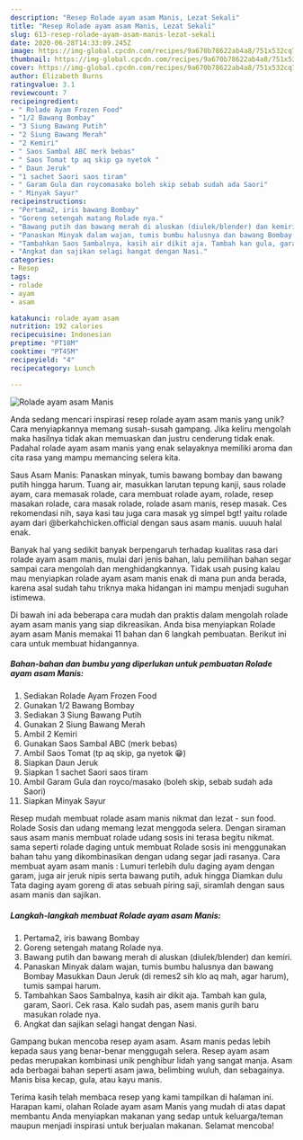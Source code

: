 ```yaml
---
description: "Resep Rolade ayam asam Manis, Lezat Sekali"
title: "Resep Rolade ayam asam Manis, Lezat Sekali"
slug: 613-resep-rolade-ayam-asam-manis-lezat-sekali
date: 2020-06-28T14:33:09.245Z
image: https://img-global.cpcdn.com/recipes/9a670b78622ab4a8/751x532cq70/rolade-ayam-asam-manis-foto-resep-utama.jpg
thumbnail: https://img-global.cpcdn.com/recipes/9a670b78622ab4a8/751x532cq70/rolade-ayam-asam-manis-foto-resep-utama.jpg
cover: https://img-global.cpcdn.com/recipes/9a670b78622ab4a8/751x532cq70/rolade-ayam-asam-manis-foto-resep-utama.jpg
author: Elizabeth Burns
ratingvalue: 3.1
reviewcount: 7
recipeingredient:
- " Rolade Ayam Frozen Food"
- "1/2 Bawang Bombay"
- "3 Siung Bawang Putih"
- "2 Siung Bawang Merah"
- "2 Kemiri"
- " Saos Sambal ABC merk bebas"
- " Saos Tomat tp aq skip ga nyetok "
- " Daun Jeruk"
- "1 sachet Saori saos tiram"
- " Garam Gula dan roycomasako boleh skip sebab sudah ada Saori"
- " Minyak Sayur"
recipeinstructions:
- "Pertama2, iris bawang Bombay"
- "Goreng setengah matang Rolade nya."
- "Bawang putih dan bawang merah di aluskan (diulek/blender) dan kemiri."
- "Panaskan Minyak dalam wajan, tumis bumbu halusnya dan bawang Bombay Masukkan Daun Jeruk (di remes2 sih klo aq mah, agar harum), tumis sampai harum."
- "Tambahkan Saos Sambalnya, kasih air dikit aja. Tambah kan gula, garam, Saori. Cek rasa. Kalo sudah pas, asem manis gurih baru masukan rolade nya."
- "Angkat dan sajikan selagi hangat dengan Nasi."
categories:
- Resep
tags:
- rolade
- ayam
- asam

katakunci: rolade ayam asam 
nutrition: 192 calories
recipecuisine: Indonesian
preptime: "PT18M"
cooktime: "PT45M"
recipeyield: "4"
recipecategory: Lunch

---
```



![Rolade ayam asam Manis](https://img-global.cpcdn.com/recipes/9a670b78622ab4a8/751x532cq70/rolade-ayam-asam-manis-foto-resep-utama.jpg)

Anda sedang mencari inspirasi resep rolade ayam asam manis yang unik? Cara menyiapkannya memang susah-susah gampang. Jika keliru mengolah maka hasilnya tidak akan memuaskan dan justru cenderung tidak enak. Padahal rolade ayam asam manis yang enak selayaknya memiliki aroma dan cita rasa yang mampu memancing selera kita.

Saus Asam Manis: Panaskan minyak, tumis bawang bombay dan bawang putih hingga harum. Tuang air, masukkan larutan tepung kanji, saus rolade ayam, cara memasak rolade, cara membuat rolade ayam, rolade, resep masakan rolade, cara masak rolade, rolade asam manis, resep masak. Ces rekomendasi nih, saya kasi tau juga cara masak yg simpel bgt! yaitu rolade ayam dari @berkahchicken.official dengan saus asam manis. uuuuh halal enak.

Banyak hal yang sedikit banyak berpengaruh terhadap kualitas rasa dari rolade ayam asam manis, mulai dari jenis bahan, lalu pemilihan bahan segar sampai cara mengolah dan menghidangkannya. Tidak usah pusing kalau mau menyiapkan rolade ayam asam manis enak di mana pun anda berada, karena asal sudah tahu triknya maka hidangan ini mampu menjadi suguhan istimewa.


Di bawah ini ada beberapa cara mudah dan praktis dalam mengolah rolade ayam asam manis yang siap dikreasikan. Anda bisa menyiapkan Rolade ayam asam Manis memakai 11 bahan dan 6 langkah pembuatan. Berikut ini cara untuk membuat hidangannya.

<!--inarticleads1-->

##### Bahan-bahan dan bumbu yang diperlukan untuk pembuatan Rolade ayam asam Manis:

1. Sediakan  Rolade Ayam Frozen Food
1. Gunakan 1/2 Bawang Bombay
1. Sediakan 3 Siung Bawang Putih
1. Gunakan 2 Siung Bawang Merah
1. Ambil 2 Kemiri
1. Gunakan  Saos Sambal ABC (merk bebas)
1. Ambil  Saos Tomat (tp aq skip, ga nyetok 😁)
1. Siapkan  Daun Jeruk
1. Siapkan 1 sachet Saori saos tiram
1. Ambil  Garam Gula dan royco/masako (boleh skip, sebab sudah ada Saori)
1. Siapkan  Minyak Sayur


Resep mudah membuat rolade asam manis nikmat dan lezat - sun food. Rolade Sosis dan udang memang lezat menggoda selera. Dengan siraman saus asam manis membuat rolade udang sosis ini terasa begitu nikmat. sama seperti rolade daging untuk membuat Rolade sosis ini menggunakan bahan tahu yang dikombinasikan dengan udang segar jadi rasanya. Cara membuat ayam asam manis : Lumuri terlebih dulu daging ayam dengan garam, juga air jeruk nipis serta bawang putih, aduk hingga Diamkan dulu Tata daging ayam goreng di atas sebuah piring saji, siramlah dengan saus asam manis dan sajikan. 

<!--inarticleads2-->

##### Langkah-langkah membuat Rolade ayam asam Manis:

1. Pertama2, iris bawang Bombay
1. Goreng setengah matang Rolade nya.
1. Bawang putih dan bawang merah di aluskan (diulek/blender) dan kemiri.
1. Panaskan Minyak dalam wajan, tumis bumbu halusnya dan bawang Bombay Masukkan Daun Jeruk (di remes2 sih klo aq mah, agar harum), tumis sampai harum.
1. Tambahkan Saos Sambalnya, kasih air dikit aja. Tambah kan gula, garam, Saori. Cek rasa. Kalo sudah pas, asem manis gurih baru masukan rolade nya.
1. Angkat dan sajikan selagi hangat dengan Nasi.


Gampang bukan mencoba resep ayam asam. Asam manis pedas lebih kepada saus yang benar-benar menggugah selera. Resep ayam asam pedas merupakan kombinasi unik penghibur lidah yang sangat manja. Asam ada berbagai bahan seperti asam jawa, belimbing wuluh, dan sebagainya. Manis bisa kecap, gula, atau kayu manis. 

Terima kasih telah membaca resep yang kami tampilkan di halaman ini. Harapan kami, olahan Rolade ayam asam Manis yang mudah di atas dapat membantu Anda menyiapkan makanan yang sedap untuk keluarga/teman maupun menjadi inspirasi untuk berjualan makanan. Selamat mencoba!
